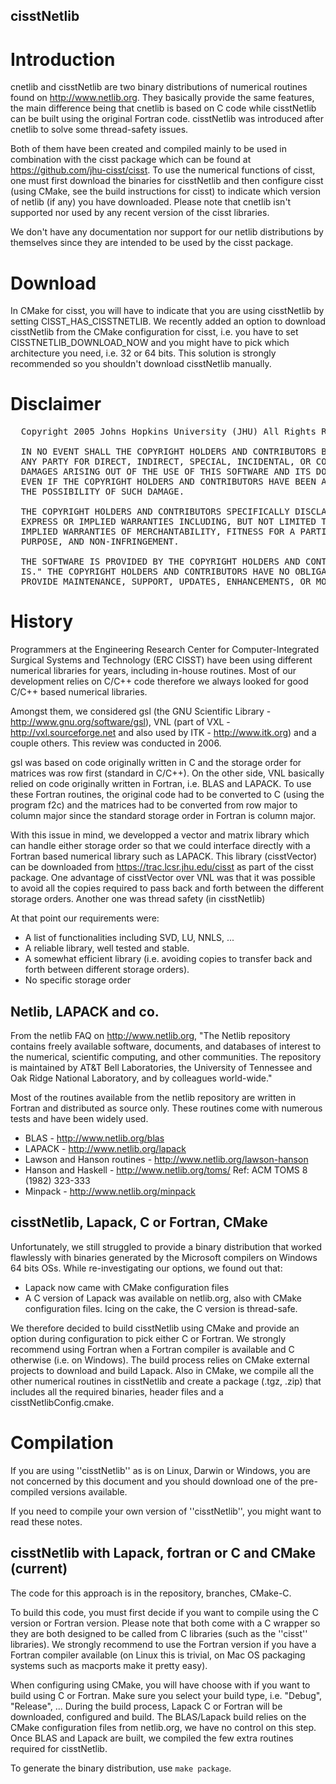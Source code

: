 ## cisstNetlib

# Introduction

cnetlib and cisstNetlib are two binary distributions of numerical routines found on  http://www.netlib.org. They basically provide the same features, the main difference being that cnetlib is based on C code while cisstNetlib can be built using the original Fortran code. cisstNetlib was introduced after cnetlib to solve some thread-safety issues.

Both of them have been created and compiled mainly to be used in combination with the cisst package which can be found at  https://github.com/jhu-cisst/cisst. To use the numerical functions of cisst, one must first download the binaries for cisstNetlib and then configure cisst (using CMake, see the build instructions for cisst) to indicate which version of netlib (if any) you have downloaded. Please note that cnetlib isn't supported nor used by any recent version of the cisst libraries.

We don't have any documentation nor support for our netlib distributions by themselves since they are intended to be used by the cisst package.

# Download

In CMake for cisst, you will have to indicate that you are using cisstNetlib by setting CISST_HAS_CISSTNETLIB. We recently added an option to download cisstNetlib from the CMake configuration for cisst, i.e. you have to set CISSTNETLIB_DOWNLOAD_NOW and you might have to pick which architecture you need, i.e. 32 or 64 bits. This solution is strongly recommended so you shouldn't download cisstNetlib manually.

# Disclaimer

<pre>
  Copyright 2005 Johns Hopkins University (JHU) All Rights Reserved.
  
  IN NO EVENT SHALL THE COPYRIGHT HOLDERS AND CONTRIBUTORS BE LIABLE TO
  ANY PARTY FOR DIRECT, INDIRECT, SPECIAL, INCIDENTAL, OR CONSEQUENTIAL
  DAMAGES ARISING OUT OF THE USE OF THIS SOFTWARE AND ITS DOCUMENTATION,
  EVEN IF THE COPYRIGHT HOLDERS AND CONTRIBUTORS HAVE BEEN ADVISED OF
  THE POSSIBILITY OF SUCH DAMAGE.
  
  THE COPYRIGHT HOLDERS AND CONTRIBUTORS SPECIFICALLY DISCLAIM ANY
  EXPRESS OR IMPLIED WARRANTIES INCLUDING, BUT NOT LIMITED TO, THE
  IMPLIED WARRANTIES OF MERCHANTABILITY, FITNESS FOR A PARTICULAR
  PURPOSE, AND NON-INFRINGEMENT.
  
  THE SOFTWARE IS PROVIDED BY THE COPYRIGHT HOLDERS AND CONTRIBUTORS "AS
  IS." THE COPYRIGHT HOLDERS AND CONTRIBUTORS HAVE NO OBLIGATION TO
  PROVIDE MAINTENANCE, SUPPORT, UPDATES, ENHANCEMENTS, OR MODIFICATIONS.
</pre>

# History

Programmers at the Engineering Research Center for Computer-Integrated Surgical Systems and Technology (ERC CISST) have been using different numerical libraries for years, including in-house routines. Most of our development relies on C/C++ code therefore we always looked for good C/C++ based numerical libraries.

Amongst them, we considered gsl (the GNU Scientific Library -  http://www.gnu.org/software/gsl), VNL (part of VXL -  http://vxl.sourceforge.net and also used by ITK -  http://www.itk.org) and a couple others.   This review was conducted in 2006.

gsl was based on code originally written in C and the storage order for matrices was row first (standard in C/C++). On the other side, VNL basically relied on code originally written in Fortran, i.e. BLAS and LAPACK. To use these Fortran routines, the original code had to be converted to C (using the program f2c) and the matrices had to be converted from row major to column major since the standard storage order in Fortran is column major.

With this issue in mind, we developped a vector and matrix library which can handle either storage order so that we could interface directly with a Fortran based numerical library such as LAPACK. This library (cisstVector) can be downloaded from  https://trac.lcsr.jhu.edu/cisst as part of the cisst package. One advantage of cisstVector over VNL was that it was possible to avoid all the copies required to pass back and forth between the different storage orders. Another one was thread safety (in cisstNetlib)

At that point our requirements were:

- A list of functionalities including SVD, LU, NNLS, ...
- A reliable library, well tested and stable.
- A somewhat efficient library (i.e. avoiding copies to transfer back and forth between different storage orders).
- No specific storage order

## Netlib, LAPACK and co.
From the netlib FAQ on  http://www.netlib.org, "The Netlib repository contains freely available software, documents, and databases of interest to the numerical, scientific computing, and other communities. The repository is maintained by AT&T Bell Laboratories, the University of Tennessee and Oak Ridge National Laboratory, and by colleagues world-wide."

Most of the routines available from the netlib repository are written in Fortran and distributed as source only. These routines come with numerous tests and have been widely used.

- BLAS -  http://www.netlib.org/blas
- LAPACK -  http://www.netlib.org/lapack
- Lawson and Hanson routines -  http://www.netlib.org/lawson-hanson
- Hanson and Haskell -  http://www.netlib.org/toms/ Ref: ACM TOMS 8 (1982) 323-333
- Minpack -  http://www.netlib.org/minpack

## cisstNetlib, Lapack, C or Fortran, CMake

Unfortunately, we still struggled to provide a binary distribution that worked flawlessly with binaries generated by the Microsoft compilers on Windows 64 bits OSs. While re-investigating our options, we found out that:

- Lapack now came with CMake configuration files
- A C version of Lapack was available on netlib.org, also with CMake configuration files. Icing on the cake, the C version is thread-safe.

We therefore decided to build cisstNetlib using CMake and provide an option during configuration to pick either C or Fortran. We strongly recommend using Fortran when a Fortran compiler is available and C otherwise (i.e. on Windows). The build process relies on CMake external projects to download and build Lapack. Also in CMake, we compile all the other numerical routines in cisstNetlib and create a package (.tgz, .zip) that includes all the required binaries, header files and a cisstNetlibConfig.cmake.


# Compilation

If you are using ''cisstNetlib'' as is on Linux, Darwin or Windows, you are not concerned by this document and you should download one of the pre-compiled versions available.

If you need to compile your own version of ''cisstNetlib'', you might want to read these notes.

## cisstNetlib with Lapack, fortran or C and CMake (current)

The code for this approach is in the repository, branches, CMake-C.

To build this code, you must first decide if you want to compile using the C version or Fortran version.  Please note that both come with a C wrapper so they are both designed to be called from C libraries (such as the ''cisst'' libraries).  We strongly recommend to use the Fortran version if you have a Fortran compiler available (on Linux this is trivial, on Mac OS packaging systems such as macports make it pretty easy).

When configuring using CMake, you will have choose with if you want to build using C or Fortran.  Make sure you select your build type, i.e. "Debug", "Release", ...
During the build process, Lapack C or Fortran will be downloaded, configured and build.  The BLAS/Lapack build relies on the CMake configuration files from netlib.org, we have no control on this step.  Once BLAS and Lapack are built, we compiled the few extra routines required for cisstNetlib.

To generate the binary distribution, use `make package`.
